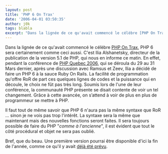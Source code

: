 ```yaml
---
layout: post
title: 'PHP 6 On Trax'
date: '2006-04-01 03:50:35'
author: j0k
tags: blabla
excerpt: "Dans la lignée de ce qu'avait commencé le célèbre [PHP On Trax](http://www.j0k3r.net/news-php-on-trax-le-ruby-on-rails-de-php-904.html), PHP 6 sera certainement comme ceci aussi.     \nC'est Ilia Alshanetsky, directeur de la publication de la version 5.1 de PHP, qui nous en informe ce matin. En effet, pendant la conférence de [PHP Quebec      …"
---
```


Dans la lignée de ce qu'avait commencé le célèbre [PHP On Trax](http://www.j0k3r.net/news-php-on-trax-le-ruby-on-rails-de-php-904.html), PHP 6 sera certainement comme ceci aussi.
C'est Ilia Alshanetsky, directeur de la publication de la version 5.1 de PHP, qui nous en informe ce matin. En effet, pendant la conférence de [PHP Quebec 2006](http://www.phpquebec.com/), qui se déroula du 29 au 31 Mars dernier, après une discussion avec Ramsus et Zeev, Ilia a décidé de faire un PHP 6 à la sauce Ruby On Rails. La facilité de programmation qu'offre RoR de part ces quelques lignes de codes et la puissance qui en découle, le choix ne fût pas très long. Soumis lors de l'une de leur conférence, la communauté PHP présente se disait contente de voir un tel changement. Grâce à cette avancée, on s’attend à voir de plus en plus de programmeur se mettre à PHP.

Il faut tout de même savoir que PHP 6 n'aura pas la même syntaxe que RoR ... sinon je ne vois pas trop l'intérêt. La syntaxe sera la même que maintenant mais des nouvelles fonctions seront faites. Il sera toujours possible de faire du PHP &quot;*comme à l'ancienne*&quot;, il est évident que tout le côté procédural et objet ne sera pas oublié.

Bref, que du beau.   Une première version pourrai être disponible d'ici la fin de l'année, comme ce qu'il y avait [déjà été prévu](http://www.j0k3r.net/news-les-nouveautes-de-php-6-1140.html).
